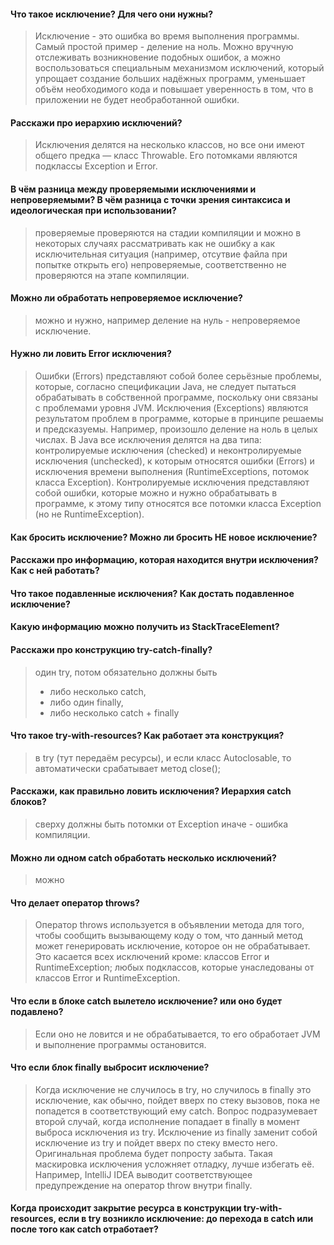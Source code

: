 #### Что такое исключение? Для чего они нужны?
> Исключение - это ошибка во время выполнения программы. Самый простой пример - деление на ноль.
Можно вручную отслеживать возникновение подобных ошибок, а можно воспользоваться специальным механизмом исключений,
который упрощает создание больших надёжных программ,
уменьшает объём необходимого кода и повышает уверенность в том, что в приложении не будет необработанной ошибки.

#### Расскажи про иерархию исключений?
> Исключения делятся на несколько классов, но все они имеют общего предка — класс Throwable.
Его потомками являются подклассы Exception и Error.

#### В чём разница между проверяемыми исключениями и непроверяемыми? В чём разница с точки зрения синтаксиса и идеологическая при использовании?
> проверяемые проверяются на стадии компиляции и можно в некоторых случаях рассматривать как не ошибку а как исключительная ситуация
(например, отсутвие файла при попытке открыть его)
непроверяемые, соответственно не проверяются на этапе компиляции.

#### Можно ли обработать непроверяемое исключение?
> можно и нужно, например деление на нуль - непроверяемое исключение.

#### Нужно ли ловить Error исключения?
> Ошибки (Errors) представляют собой более серьёзные проблемы, которые, согласно спецификации Java,
не следует пытаться обрабатывать в собственной программе, поскольку они связаны с проблемами уровня JVM.
Исключения (Exceptions) являются результатом проблем в программе, которые в принципе решаемы и предсказуемы.
Например, произошло деление на ноль в целых числах.
В Java все исключения делятся на два типа: контролируемые исключения (checked) и неконтролируемые исключения (unchecked),
к которым относятся ошибки (Errors) и исключения времени выполнения (RuntimeExceptions, потомок класса Exception).
Контролируемые исключения представляют собой ошибки, которые можно и нужно обрабатывать в программе,
к этому типу относятся все потомки класса Exception (но не RuntimeException).

#### Как бросить исключение? Можно ли бросить НЕ новое исключение?

#### Расскажи про информацию, которая находится внутри исключения? Как с ней работать?

#### Что такое подавленные исключения? Как достать подавленное исключение?

#### Какую информацию можно получить из StackTraceElement?

#### Расскажи про конструкцию try-catch-finally?
> один try, потом обязательно должны быть
>- либо несколько catch,
>- либо один finally,
>- либо несколько catch + finally

#### Что такое try-with-resources? Как работает эта конструкция?
> в try (тут передаём ресурсы), и если класс Autoclosable, 
>то автоматически срабатывает метод close();

#### Расскажи, как правильно ловить исключения? Иерархия catch блоков?
> сверху должны быть потомки от Exception иначе - ошибка компиляции.

#### Можно ли одном catch обработать несколько исключений?
> можно

#### Что делает оператор throws?
> Оператор throws используется в объявлении метода для того, чтобы сообщить вызывающему коду о том,
что данный метод может генерировать исключение, которое он не обрабатывает.
Это касается всех исключений кроме: классов Error и RuntimeException; любых подклассов, которые
унаследованы от классов Error и RuntimeException.

#### Что если в блоке catch вылетело исключение? или оно будет подавлено?
> Если оно не ловится и не обрабатывается, то его обработает 
> JVM и выполнение программы остановится.

#### Что если блок finally выбросит исключение?
>Когда исключение не случилось в try, но случилось в finally это исключение, как обычно, пойдет вверх по стеку вызовов,
пока не попадется в соответствующий ему catch.
Вопрос подразумевает второй случай, когда исполнение попадает в finally в момент выброса исключения из try.
Исключение из finally заменит собой исключение из try и пойдет вверх по стеку вместо него. Оригинальная проблема будет 
попросту забыта. Такая маскировка исключения усложняет отладку, лучше избегать её.
Например, IntelliJ IDEA выводит соответствующее предупреждение на оператор throw внутри finally.

#### Когда происходит закрытие ресурса в конструкции try-with-resources, если в try возникло исключение: до перехода в catch или после того как catch отработает?
